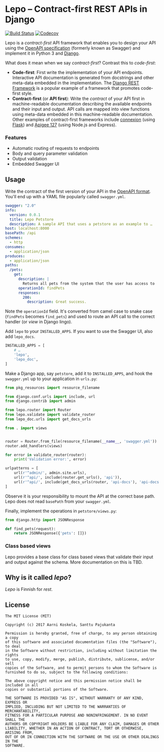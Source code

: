 # Lepo – Contract-first REST APIs in Django

[![Build Status](https://travis-ci.org/akx/lepo.svg?branch=master)](https://travis-ci.org/akx/lepo) [![Codecov](https://img.shields.io/codecov/c/github/akx/lepo.svg)]()

Lepo is a *contract-first* API framework that enables you to design your API using the [OpenAPI specification](https://github.com/OAI/OpenAPI-Specification) (formerly known as Swagger) and implement it in Python 3 and [Django](https://www.djangoproject.com/).

What does it mean when we say *contract-first*? Contrast this to *code-first*:

* **Code-first**: First write the implementation of your API endpoints. Interactive API documentation is generated from docstrings and other meta-data embedded in the implementation. The [Django REST Framework](http://www.django-rest-framework.org/) is a popular example of a framework that promotes code-first style.
* **Contract-first** (or **API first**): Write the *contract* of your API first in machine-readable documentation describing the available endpoints and their input and output. API calls are mapped into view functions using meta-data embedded in this machine-readable documentation. Other examples of contract-first frameworks include [connexion](https://github.com/zalando/connexion) (using [Flask](https://github.com/pallets/flask)) and [Apigee 127](https://github.com/apigee-127/swagger-tools) (using Node.js and Express).

### Features

* Automatic routing of requests to endpoints
* Body and query parameter validation
* Output validation
* Embedded Swagger UI

## Usage

Write the contract of the first version of your API in the [OpenAPI format](https://github.com/OAI/OpenAPI-Specification). You'll end up with a YAML file popularly called `swagger.yml`.

```yaml
swagger: "2.0"
info:
  version: 0.0.1
  title: Lepo Petstore
  description: A sample API that uses a petstore as an example to …
host: localhost:8000
basePath: /api
schemes:
  - http
consumes:
  - application/json
produces:
  - application/json
paths:
  /pets:
    get:
      description: |
        Returns all pets from the system that the user has access to
      operationId: findPets
      responses:
        200:
          description: Great success.
```

Note the `operationId` field. It's converted from camel case to snake case (`findPets` becomes `find_pets`) and used to route an API call to the correct handler (or *view* in Django lingo).

Add `lepo` to your `INSTALLED_APPS`. If you want to use the Swagger UI, also add `lepo_docs`.

```python
INSTALLED_APPS = [
    # …
    'lepo',
    'lepo_doc',
]
```

Make a Django app, say `petstore`, add it to `INSTALLED_APPS`, and hook the `swagger.yml` up to your application in `urls.py`:

```python
from pkg_resources import resource_filename

from django.conf.urls import include, url
from django.contrib import admin

from lepo.router import Router
from lepo.validate import validate_router
from lepo_doc.urls import get_docs_urls

from . import views


router = Router.from_file(resource_filename(__name__, 'swagger.yml'))
router.add_handlers(views)

for error in validate_router(router):
    print('Validation error:', error)

urlpatterns = [
    url(r'^admin/', admin.site.urls),
    url(r'^api/', include(router.get_urls(), 'api')),
    url(r'^api/', include(get_docs_urls(router, 'api-docs'), 'api-docs')),
]
```

Observe it is your responsibility to mount the API at the correct base path. Lepo does not read `basePath` from your `swagger.yml`.

Finally, implement the operations in `petstore/views.py`:

```python
from django.http import JSONResponse

def find_pets(request):
    return JSONResponse({'pets': []})
```

### Class based views

Lepo provides a base class for class based views that validate their input and output against the schema. More documentation on this is TBD.

## Why is it called *lepo*?

*Lepo* is Finnish for *rest*.

## License

    The MIT License (MIT)

    Copyright (c) 2017 Aarni Koskela, Santtu Pajukanta

    Permission is hereby granted, free of charge, to any person obtaining a copy
    of this software and associated documentation files (the "Software"), to deal
    in the Software without restriction, including without limitation the rights
    to use, copy, modify, merge, publish, distribute, sublicense, and/or sell
    copies of the Software, and to permit persons to whom the Software is
    furnished to do so, subject to the following conditions:

    The above copyright notice and this permission notice shall be included in all
    copies or substantial portions of the Software.

    THE SOFTWARE IS PROVIDED "AS IS", WITHOUT WARRANTY OF ANY KIND, EXPRESS OR
    IMPLIED, INCLUDING BUT NOT LIMITED TO THE WARRANTIES OF MERCHANTABILITY,
    FITNESS FOR A PARTICULAR PURPOSE AND NONINFRINGEMENT. IN NO EVENT SHALL THE
    AUTHORS OR COPYRIGHT HOLDERS BE LIABLE FOR ANY CLAIM, DAMAGES OR OTHER
    LIABILITY, WHETHER IN AN ACTION OF CONTRACT, TORT OR OTHERWISE, ARISING FROM,
    OUT OF OR IN CONNECTION WITH THE SOFTWARE OR THE USE OR OTHER DEALINGS IN THE
    SOFTWARE.
